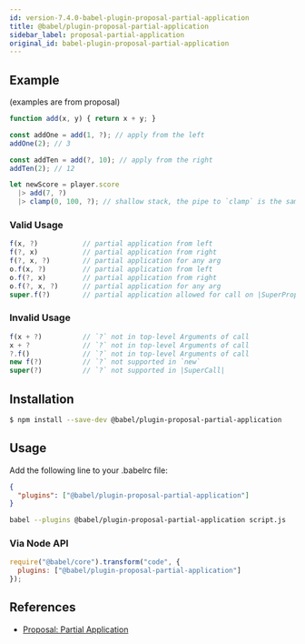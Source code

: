 ```yaml
---
id: version-7.4.0-babel-plugin-proposal-partial-application
title: @babel/plugin-proposal-partial-application
sidebar_label: proposal-partial-application
original_id: babel-plugin-proposal-partial-application
---
```


## Example

(examples are from proposal)

```javascript
function add(x, y) { return x + y; }

const addOne = add(1, ?); // apply from the left
addOne(2); // 3

const addTen = add(?, 10); // apply from the right
addTen(2); // 12

let newScore = player.score
  |> add(7, ?)
  |> clamp(0, 100, ?); // shallow stack, the pipe to `clamp` is the same frame as the pipe to `add`.
```

### Valid Usage

```javascript
f(x, ?)           // partial application from left
f(?, x)           // partial application from right
f(?, x, ?)        // partial application for any arg
o.f(x, ?)         // partial application from left
o.f(?, x)         // partial application from right
o.f(?, x, ?)      // partial application for any arg
super.f(?)        // partial application allowed for call on |SuperProperty|
```

### Invalid Usage

```javascript
f(x + ?)          // `?` not in top-level Arguments of call
x + ?             // `?` not in top-level Arguments of call
?.f()             // `?` not in top-level Arguments of call
new f(?)          // `?` not supported in `new`
super(?)          // `?` not supported in |SuperCall|
```

## Installation

```sh
$ npm install --save-dev @babel/plugin-proposal-partial-application
```

## Usage

Add the following line to your .babelrc file:

```json
{
  "plugins": ["@babel/plugin-proposal-partial-application"]
}
```

```sh
babel --plugins @babel/plugin-proposal-partial-application script.js
```

### Via Node API

```javascript
require("@babel/core").transform("code", {
  plugins: ["@babel/plugin-proposal-partial-application"]
});
```


## References

* [Proposal: Partial Application](https://github.com/tc39/proposal-partial-application)

